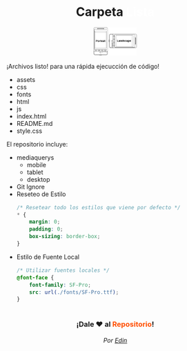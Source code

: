 <div align = "center">
    <h1><strong>Carpeta<font color="white"> Lista</font></strong></h1>
</div>

<div align = "center">
    <img src="./assets/svg/portraitand landscape.svg"  width="100px" alt="HTML5 logo">
</div>

<p>¡Archivos listo! para una rápida ejecucción de código!</p>

<ul>
    <li>assets</li>
    <li>css</li>
    <li>fonts</li>
    <li>html</li>
    <li>js</li>
    <li>index.html</li>
    <li>README.md</li>
    <li>style.css</li>
</ul>

<p>El repositorio incluye:</p>

<ul>
    <li>mediaquerys
        <ul>
           <li>mobile</li>
           <li>tablet</li>
           <li>desktop</li>
        </ul>
    </li>
    <li>Git Ignore
    <li>Reseteo de Estilo
    
```css
/* Resetear todo los estilos que viene por defecto */
* {
    margin: 0;
    padding: 0;
    box-sizing: border-box;
}
```
<li>Estilo de Fuente Local

```css
/* Utilizar fuentes locales */
@font-face {
    font-family: SF-Pro;
    src: url(./fonts/SF-Pro.ttf);
}
```

</ul>

#

<!-- Links Redes sociales -->
<!-- [![Twitter: edinvd](https://img.shields.io/twitter/follow/edinvd?style=social)](https://twitter.com/edinvd) -->

<div align = "center">
    <h3 color="#FFC400">¡Dale ❤️ al <strong><font color="#ff4f00">Repositorio</font>!</h3>
</div>
<div align = 'center'>
<h6>

Por [Edin](https://twitter.com/edinvd)

</h6>
</div>
